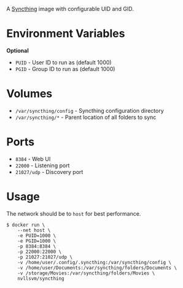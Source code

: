 A [Syncthing](https://github.com/syncthing/syncthing) image with configurable UID and GID.

# Environment Variables

**Optional**
- ``PUID`` - User ID to run as (default 1000)
- ``PGID`` - Group ID to run as (default 1000)

# Volumes

- ``/var/syncthing/config`` - Syncthing configuration directory
- ``/var/syncthing/*`` - Parent location of all folders to sync

# Ports

- ``8384`` - Web UI
- ``22000`` - Listening port
- ``21027/udp`` - Discovery port

# Usage

The network should be to ``host`` for best performance.

```
$ docker run \
    --net host \
    -e PUID=1000 \
    -e PGID=1000 \
    -p 8384:8384 \
    -p 22000:22000 \
    -p 21027:21027/udp \
    -v /home/user/.config/.syncthing:/var/syncthing/config \
    -v /home/user/Documents:/var/syncthing/folders/Documents \
    -v /storage/Movies:/var/syncthing/folders/Movies \
    nvllsvm/syncthing
```
